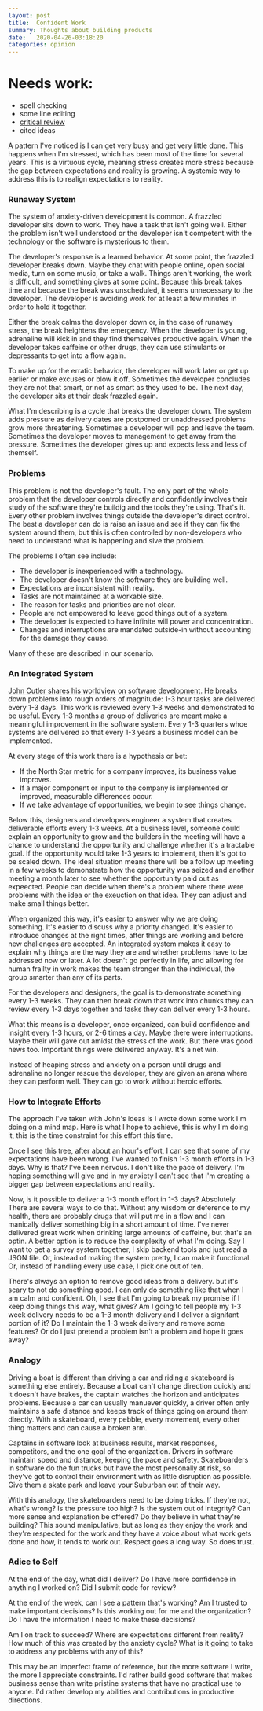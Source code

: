 ```yaml
---
layout: post
title:  Confident Work
summary: Thoughts about building products
date:   2020-04-26-03:18:20
categories: opinion
---
```


# Needs work:

* spell checking
* some line editing
* [critical review](https://imgur.com/gallery/rMeOEfR)
* cited ideas

A pattern I've noticed is I can get very busy and get very little done. This happens when I'm stressed, which has been most of the time for several years. This is a virtuous cycle, meaning stress creates more stress because the gap between expectations and reality is growing. A systemic way to address this is to realign expectations to reality.

### Runaway System

The system of anxiety-driven development is common. A frazzled developer sits down to work. They have a task that isn't going well. Either the problem isn't well understood or the developer isn't competent with the technology or the software is mysterious to them.

The developer's response is a learned behavior. At some point, the frazzled developer breaks down. Maybe they chat with people online, open social media, turn on some music, or take a walk. Things aren't working, the work is difficult, and something gives at some point. Because this break takes time and because the break was unscheduled, it seems unnecessary to the developer. The developer is avoiding work for at least a few minutes in order to hold it together.

Either the break calms the developer down or, in the case of runaway stress, the break heightens the emergency. When the developer is young, adrenaline will kick in and they find themselves productive again. When the developer takes caffeine or other drugs, they can use stimulants or depressants to get into a flow again.

To make up for the erratic behavior, the developer will work later or get up earlier or make excuses or blow it off. Sometimes the developer concludes they are not that smart, or not as smart as they used to be. The next day, the developer sits at their desk frazzled again.

What I'm describing is a cycle that breaks the developer down. The system adds pressure as delivery dates are postponed or unaddressed problems grow more threatening. Sometimes a developer will pop and leave the team. Sometimes the developer moves to management to get away from the pressure. Sometimes the developer gives up and expects less and less of themself.

### Problems

This problem is not the developer's fault. The only part of the whole problem that the developer controls directly and confidently involves their study of the software they're buildig and the tools they're using. That's it. Every other problem involves things outside the developer's direct control. The best a developer can do is raise an issue and see if they can fix the system around them, but this is often controlled by non-developers who need to understand what is happening and slve the problem.

The problems I often see include:

* The developer is inexperienced with a technology.
* The developer doesn't know the software they are building well.
* Expectations are inconsistent with reality.
* Tasks are not maintained at a workable size.
* The reason for tasks and priorities are not clear.
* People are not empowered to leave good things out of a system.
* The developer is expected to have infinite will power and concentration.
* Changes and interruptions are mandated outside-in without accounting for the damage they cause.

Many of these are described in our scenario.

### An Integrated System

[John Cutler shares his worldview on software development.](https://twitter.com/johncutlefish/status/1252093036651134982)  He breaks down problems into rough orders of magnitude: 1-3 hour tasks are delivered every 1-3 days. This work is reviewed every 1-3 weeks and demonstrated to be useful. Every 1-3 months a group of deliveries are meant make a meaningful improvement in the software system. Every 1-3 quarters whoe systems are delivered so that every 1-3 years a business model can be implemented.

At every stage of this work there is a hypothesis or bet:

* If the North Star metric for a company improves, its business value improves.
* If a major component or input to the company is implemented or improved, measurable differences occur.
* If we take advantage of opportunities, we begin to see things change.

Below this, designers and developers engineer a system that creates deliverable efforts every 1-3 weeks. At a business level, someone could explain an opportunity to grow and the builders in the meeting will have a chance to understand the opportunity and challenge whether it's a tractable goal. If the opportunity would take 1-3 years to implement, then it's got to be scaled down. The ideal situation means there will be a follow up meeting in a few weeks to demonstrate how the opportunity was seized and another meeting a month later to see whether the opportunity paid out as expeected. People can decide when there's a problem where there were problems with the idea or the exeuction on that idea. They can adjust and make small things better.

When organized this way, it's easier to answer why we are doing something. It's easier to discuss why a priority changed. It's easier to introduce changes at the right times, after things are working and before new challenges are accepted. An integrated system makes it easy to explain why things are the way they are and whether problems have to be addressed now or later. A lot doesn't go perfectly in life, and allowing for human frailty in work makes the team stronger than the individual, the group smarter than any of its parts.

For the developers and designers, the goal is to demonstrate something every 1-3 weeks. They can then break down that work into chunks they can review every 1-3 days together and tasks they can deliver every 1-3 hours.

What this means is a developer, once organized, can build confidence and insight every 1-3 hours, or 2-6 times a day. Maybe there were interruptions. Maybe their will gave out amidst the stress of the work. But there was good news too. Important things were delivered anyway. It's a net win.

Instead of heaping stress and anxiety on a person until drugs and adrenaline no longer rescue the developer, they are given an arena where they can perform well. They can go to work without heroic efforts.


### How to Integrate Efforts

The approach I've taken with John's ideas is I wrote down some work I'm doing on a mind map. Here is what I hope to achieve, this is why I'm doing it, this is the time constraint for this effort this time.

Once I see this tree, after about an hour's effort, I can see that some of my expectations have been wrong. I've wanted to finish 1-3 month efforts in 1-3 days. Why is that? I've been nervous. I don't like the pace of delivery. I'm hoping something will give and in my anxiety I can't see that I'm creating a bigger gap between expectations and reality.

Now, is it possible to deliver a 1-3 month effort in 1-3 days? Absolutely. There are several ways to do that. Without any wisdom or deference to my health, there are probably drugs that will put me in a flow and I can manically deliver something big in a short amount of time. I've never delivered great work when drinking large amounts of caffeine, but that's an optin. A better option is to reduce the complexity of what I'm doing. Say I want to get a survey system together, I skip backend tools and just read a JSON file. Or, instead of making the system pretty, I can make it functional. Or, instead of handling every use case, I pick one out of ten.

There's always an option to remove good ideas from a delivery. but it's scary to not do something good. I can only do something like that when I am calm and confident. Oh, I see that I'm going to break my promise if I keep doing things this way, what gives? Am I going to tell people my 1-3 week delivery needs to be a 1-3 month delivery and I deliver a signifant portion of it? Do I maintain the 1-3 week delivery and remove some features? Or do I just pretend a problem isn't a problem and hope it goes away?

### Analogy

Driving a boat is different than driving a car and riding a skateboard is something else entirely. Because a boat can't change direction quickly and it doesn't have brakes, the captain watches the horizon and anticipates problems. Because a car can usually manuever quickly, a driver often only maintains a safe distance and keeps track of things going on around them directly. With a skateboard, every pebble, every movement, every other thing matters and can cause a broken arm.

Captains in software look at business results, market responses, competitors, and the one goal of the organization. Drivers in software maintain speed and distance, keeping the pace and safety. Skateboarders in software do the fun trucks but have the most personally at risk, so they've got to control their environment with as little disruption as possible. Give them a skate park and leave your Suburban out of their way.

With this analogy, the skateboarders need to be doing tricks. If they're not, what's wrong? Is the pressure too high? Is the system out of integrity? Can more sense and explanation be offered? Do they believe in what they're building? This sound manipulative, but as long as they enjoy the work and they're respected for the work and they have a voice about what work gets done and how, it tends to work out. Respect goes a long way. So does trust.

### Adice to Self

At the end of the day, what did I deliver? Do I have more confidence in anything I worked on? Did I submit code for review?

At the end of the week, can I see a pattern that's working? Am I trusted to make important decisions? Is this working out for me and the organization? Do I have the information I need to make these decisions?

Am I on track to succeed? Where are expectations different from reality? How much of this was created by the anxiety cycle? What is it going to take to address any problems with any of this?

This may be an imperfect frame of reference, but the more software I write, the more I appreciate constraints. I'd rather build good software that makes business sense than write pristine systems that have no practical use to anyone. I'd rather develop my abilities and contributions in productive directions.
